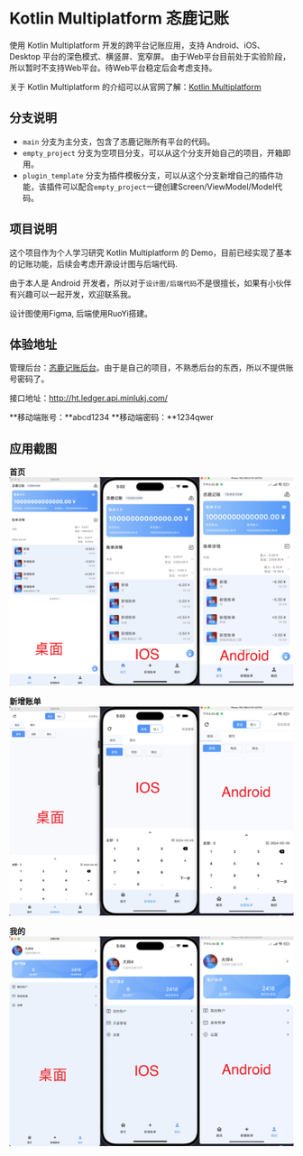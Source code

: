 # Kotlin Multiplatform 忞鹿记账

使用 Kotlin Multiplatform 开发的跨平台记账应用，支持 Android、iOS、Desktop 平台的深色模式、横竖屏、宽窄屏。
由于Web平台目前处于实验阶段，所以暂时不支持Web平台。待Web平台稳定后会考虑支持。

关于 Kotlin Multiplatform 的介绍可以从官网了解：[Kotlin Multiplatform](https://kotlinlang.org/docs/multiplatform.html)

## 分支说明

- `main` 分支为主分支，包含了忞鹿记账所有平台的代码。
- `empty_project` 分支为空项目分支，可以从这个分支开始自己的项目，开箱即用。
- `plugin_template` 分支为插件模板分支，可以从这个分支新增自己的插件功能，该插件可以配合`empty_project`一键创建Screen/ViewModel/Model代码。

## 项目说明

这个项目作为个人学习研究 Kotlin Multiplatform 的 Demo，目前已经实现了基本的记账功能，后续会考虑开源设计图与后端代码.

由于本人是 Android 开发者，所以对于`设计图/后端代码`不是很擅长，如果有小伙伴有兴趣可以一起开发，欢迎联系我。

设计图使用Figma, 后端使用RuoYi搭建。

## 体验地址

管理后台：[忞鹿记账后台](http://ht.ledger.plf.minlukj.com/)。由于是自己的项目，不熟悉后台的东西，所以不提供账号密码了。

接口地址：http://ht.ledger.api.minlukj.com/

**移动端账号：**abcd1234
**移动端密码：**1234qwer

## 应用截图

**首页**
![首页](/images/home.png)

**新增账单**
![新增账单](/images/add.png)

**我的**
![我的](/images/mine.png)